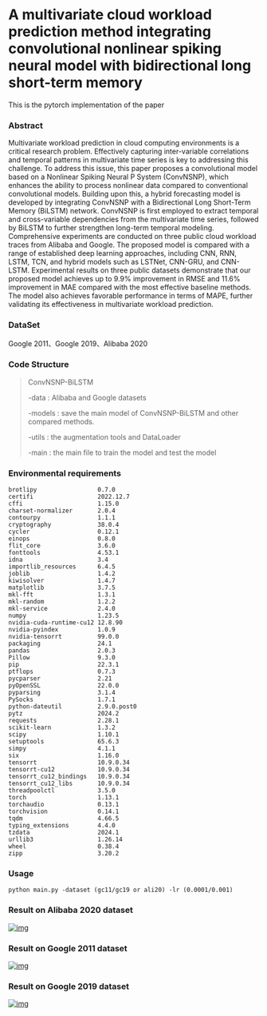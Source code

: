 # A multivariate cloud workload prediction method integrating convolutional nonlinear spiking neural model with bidirectional long short-term memory

This is the pytorch implementation of the paper

### Abstract

Multivariate workload prediction in cloud computing environments is a critical research problem.  Effectively capturing inter-variable correlations and temporal patterns in multivariate time series is key to addressing this challenge. To address this issue, this paper proposes a convolutional model based on a Nonlinear Spiking Neural P System (ConvNSNP), which enhances the ability to process nonlinear data compared to conventional convolutional models. Building upon this, a hybrid forecasting model is developed by integrating ConvNSNP with a Bidirectional Long Short-Term Memory (BiLSTM) network. ConvNSNP is first employed to extract temporal and cross-variable dependencies from the multivariate time series, followed by BiLSTM to further strengthen long-term temporal modeling. Comprehensive experiments are conducted on three public cloud workload traces from Alibaba and Google. The proposed model is compared with a range of established deep learning approaches, including CNN, RNN, LSTM, TCN, and hybrid models such as LSTNet, CNN-GRU, and CNN-LSTM. Experimental results on three public datasets demonstrate that our proposed model achieves up to 9.9\% improvement in RMSE and 11.6\% improvement in MAE compared with the most effective baseline methods. The model also achieves favorable performance in terms of MAPE, further validating its effectiveness in multivariate workload prediction.

### DataSet

Google 2011、Google 2019、Alibaba 2020

### Code Structure

> ConvNSNP-BiLSTM
>
>  -data : Alibaba and Google datasets
>
>  -models : save the main model of ConvNSNP-BiLSTM and other compared methods.
>
>  -utils : the augmentation tools and DataLoader
>
> -main : the main file to train the model and test the model

### Environmental requirements

```
brotlipy                 0.7.0
certifi                  2022.12.7
cffi                     1.15.0
charset-normalizer       2.0.4
contourpy                1.1.1
cryptography             38.0.4
cycler                   0.12.1
einops                   0.8.0
flit_core                3.6.0
fonttools                4.53.1
idna                     3.4
importlib_resources      6.4.5
joblib                   1.4.2
kiwisolver               1.4.7
matplotlib               3.7.5
mkl-fft                  1.3.1
mkl-random               1.2.2
mkl-service              2.4.0
numpy                    1.23.5
nvidia-cuda-runtime-cu12 12.8.90
nvidia-pyindex           1.0.9
nvidia-tensorrt          99.0.0
packaging                24.1
pandas                   2.0.3
Pillow                   9.3.0
pip                      22.3.1
ptflops                  0.7.3
pycparser                2.21
pyOpenSSL                22.0.0
pyparsing                3.1.4
PySocks                  1.7.1
python-dateutil          2.9.0.post0
pytz                     2024.2
requests                 2.28.1
scikit-learn             1.3.2
scipy                    1.10.1
setuptools               65.6.3
simpy                    4.1.1
six                      1.16.0
tensorrt                 10.9.0.34
tensorrt-cu12            10.9.0.34
tensorrt_cu12_bindings   10.9.0.34
tensorrt_cu12_libs       10.9.0.34
threadpoolctl            3.5.0
torch                    1.13.1
torchaudio               0.13.1
torchvision              0.14.1
tqdm                     4.66.5
typing_extensions        4.4.0
tzdata                   2024.1
urllib3                  1.26.14
wheel                    0.38.4
zipp                     3.20.2
```

### Usage

```
python main.py -dataset (gc11/gc19 or ali20) -lr (0.0001/0.001)
```

### Result on Alibaba 2020 dataset

[![img](https://github.com/HelloDVA/ConvNSNP-BiLSTM/Alibaba2020.png)](https://github.com/HelloDVA/ConvNSNP-BiLSTM/Alibaba2020.png)

### Result on Google 2011 dataset

[![img](https://github.com/HelloDVA/ConvNSNP-BiLSTM/Google2011.png)](https://github.com/HelloDVA/ConvNSNP-BiLSTM/Google2011.png)

### Result on Google 2019 dataset

[![img](https://github.com/HelloDVA/ConvNSNP-BiLSTM/Google2019.png)](https://github.com/HelloDVA/ConvNSNP-BiLSTM/Google2019.png)

